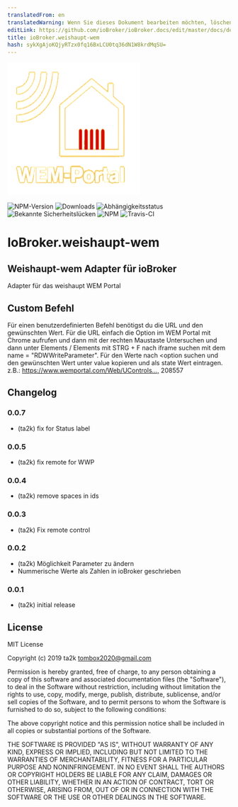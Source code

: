 ```yaml
---
translatedFrom: en
translatedWarning: Wenn Sie dieses Dokument bearbeiten möchten, löschen Sie bitte das Feld "translationsFrom". Andernfalls wird dieses Dokument automatisch erneut übersetzt
editLink: https://github.com/ioBroker/ioBroker.docs/edit/master/docs/de/adapterref/iobroker.weishaupt-wem/README.md
title: ioBroker.weishaupt-wem
hash: sykXgAjoKQjyRTzx0fq16BxLCU0tq36dN1W8krdMqSU=
---
```

![Logo](../../../en/adapterref/iobroker.weishaupt-wem/admin/weishaupt-wem.png)

![NPM-Version](http://img.shields.io/npm/v/iobroker.weishaupt-wem.svg)
![Downloads](https://img.shields.io/npm/dm/iobroker.weishaupt-wem.svg)
![Abhängigkeitsstatus](https://img.shields.io/david/ta2k/iobroker.weishaupt-wem.svg)
![Bekannte Sicherheitslücken](https://snyk.io/test/github/ta2k/ioBroker.weishaupt-wem/badge.svg)
![NPM](https://nodei.co/npm/iobroker.weishaupt-wem.png?downloads=true)
![Travis-CI](http://img.shields.io/travis/ta2k/ioBroker.weishaupt-wem/master.svg)

# IoBroker.weishaupt-wem
## Weishaupt-wem Adapter für ioBroker
Adapter für das weishaupt WEM Portal

## Custom Befehl
Für einen benutzerdefinierten Befehl benötigst du die URL und den gewünschten Wert. Für die URL einfach die Option im WEM Portal mit Chrome aufrufen und dann mit der rechten Maustaste Untersuchen und dann unter Elements / Elements mit STRG + F nach iframe suchen mit dem name = &quot;RDWWriteParameter&quot;. Für den Werte nach <option suchen und den gewünschten Wert unter value kopieren und als state Wert eintragen.
z.B.: <https://www.wemportal.com/Web/UControls...,> 208557

## Changelog

### 0.0.7

* (ta2k) fix for Status label

### 0.0.5

* (ta2k) fix remote for WWP

### 0.0.4

* (ta2k) remove spaces in ids

### 0.0.3

* (ta2k) Fix remote control

### 0.0.2

* (ta2k) Möglichkeit Parameter zu ändern
* Nummerische Werte als Zahlen in ioBroker geschrieben

### 0.0.1

* (ta2k) initial release

## License

MIT License

Copyright (c) 2019 ta2k <tombox2020@gmail.com>

Permission is hereby granted, free of charge, to any person obtaining a copy
of this software and associated documentation files (the "Software"), to deal
in the Software without restriction, including without limitation the rights
to use, copy, modify, merge, publish, distribute, sublicense, and/or sell
copies of the Software, and to permit persons to whom the Software is
furnished to do so, subject to the following conditions:

The above copyright notice and this permission notice shall be included in all
copies or substantial portions of the Software.

THE SOFTWARE IS PROVIDED "AS IS", WITHOUT WARRANTY OF ANY KIND, EXPRESS OR
IMPLIED, INCLUDING BUT NOT LIMITED TO THE WARRANTIES OF MERCHANTABILITY,
FITNESS FOR A PARTICULAR PURPOSE AND NONINFRINGEMENT. IN NO EVENT SHALL THE
AUTHORS OR COPYRIGHT HOLDERS BE LIABLE FOR ANY CLAIM, DAMAGES OR OTHER
LIABILITY, WHETHER IN AN ACTION OF CONTRACT, TORT OR OTHERWISE, ARISING FROM,
OUT OF OR IN CONNECTION WITH THE SOFTWARE OR THE USE OR OTHER DEALINGS IN THE
SOFTWARE.
